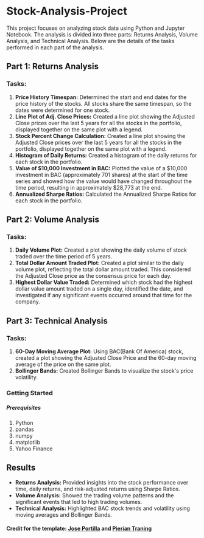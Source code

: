 # Stock-Analysis-Project
 This project focuses on analyzing stock data using Python and Jupyter Notebook. The analysis is divided into three parts: Returns Analysis, Volume Analysis, and Technical Analysis. Below are the details of the tasks performed in each part of the analysis.

## Part 1: Returns Analysis
### Tasks:
1. <b>Price History Timespan:</b> Determined the start and end dates for the price history of the stocks. All stocks share the same timespan, so the dates were determined for one stock.
2. <b>Line Plot of Adj. Close Prices:</b> Created a line plot showing the Adjusted Close prices over the last 5 years for all the stocks in the portfolio, displayed together on the same plot with a legend.
3. <b>Stock Percent Change Calculation:</b> Created a line plot showing the Adjusted Close prices over the last 5 years for all the stocks in the portfolio, displayed together on the same plot with a legend.
4. <b>Histogram of Daily Returns:</b> Created a histogram of the daily returns for each stock in the portfolio.
5. <b>Value of $10,000 Investment in BAC:</b> Plotted the value of a $10,000 investment in BAC (approximately 701 shares) at the start of the time series and showed how the value would have changed throughout the time period, resulting in approximately $28,773 at the end.
6. <b>Annualized Sharpe Ratios:</b> Calculated the Annualized Sharpe Ratios for each stock in the portfolio.

## Part 2: Volume Analysis
### Tasks:
1. <b>Daily Volume Plot:</b> Created a plot showing the daily volume of stock traded over the time period of 5 years.
2. <b>Total Dollar Amount Traded Plot:</b> Created a plot similar to the daily volume plot, reflecting the total dollar amount traded. This considered the Adjusted Close price as the consensus price for each day.
3. <b>Highest Dollar Value Traded:</b> Determined which stock had the highest dollar value amount traded on a single day, identified the date, and investigated if any significant events occurred around that time for the company.

## Part 3: Technical Analysis
### Tasks:
1. <b>60-Day Moving Average Plot:</b> Using BAC(Bank Of America) stock, created a plot showing the Adjusted Close Price and the 60-day moving average of the price on the same plot.
2. <b>Bollinger Bands:</b> Created Bollinger Bands to visualize the stock's price volatility.

### Getting Started
##### Prerequisites
1. Python 
2. pandas
3. numpy
4. matplotlib
5. Yahoo Finance

## Results
- <b>Returns Analysis:</b> Provided insights into the stock performance over time, daily returns, and risk-adjusted returns using Sharpe Ratios.
- <b>Volume Analysis:</b> Showed the trading volume patterns and the significant events that led to high trading volumes.
- <b>Technical Analysis:</b> Highlighted BAC stock trends and volatility using moving averages and Bollinger Bands.

#### Credit for the template: <a href="https://www.udemy.com/user/joseportilla/">Jose Portilla</a> and <a href="https://www.udemy.com/user/pierian-training-2/">Pierian Traning</a>
